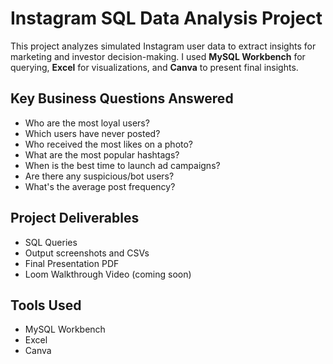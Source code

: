 # Instagram SQL Data Analysis Project

This project analyzes simulated Instagram user data to extract insights for marketing and investor decision-making. I used **MySQL Workbench** for querying, **Excel** for visualizations, and **Canva** to present final insights.

## Key Business Questions Answered
- Who are the most loyal users?
- Which users have never posted?
- Who received the most likes on a photo?
- What are the most popular hashtags?
- When is the best time to launch ad campaigns?
- Are there any suspicious/bot users?
- What's the average post frequency?

## Project Deliverables
- SQL Queries
- Output screenshots and CSVs
- Final Presentation PDF
- Loom Walkthrough Video (coming soon)

## Tools Used
- MySQL Workbench
- Excel
- Canva
